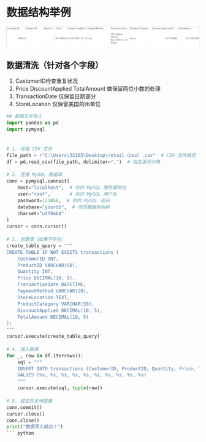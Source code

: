 # 数据结构举例
![数据示例](https://github.com/ilovescho-O-olsomuch/retail-transaction/blob/main/%E6%95%B0%E6%8D%AE%E7%A4%BA%E4%BE%8B.png)


## 数据清洗（针对各个字段）
1. CustomerID检查重复状况
2. Price DiscountApplied TotalAmount 做保留两位小数的处理
3. TransactionDate 仅保留日期部分
4. StoreLocation 仅保留美国的州单位

``` python 
## 数据文件导入
import pandas as pd
import pymysql


# 1. 读取 CSV 文件
file_path = r"C:\Users\32165\Desktop\retail（csv）.csv"  # CSV 文件路径
df = pd.read_csv(file_path, delimiter=",")  # 指定逗号分隔

# 2. 连接 MySQL 数据库
conn = pymysql.connect(
    host="localhost",  # 你的 MySQL 服务器地址
    user="root",       # 你的 MySQL 用户名
    password=123456,  # 你的 MySQL 密码
    database="yourdb",  # 你的数据库名称
    charset="utf8mb4"
)
cursor = conn.cursor()

# 3. 创建表（如果不存在）
create_table_query = """
CREATE TABLE IF NOT EXISTS transactions (
    CustomerID INT,
    ProductID VARCHAR(50),
    Quantity INT,
    Price DECIMAL(10, 5),
    TransactionDate DATETIME,
    PaymentMethod VARCHAR(20),
    StoreLocation TEXT,
    ProductCategory VARCHAR(50),
    DiscountApplied DECIMAL(10, 5),
    TotalAmount DECIMAL(10, 5)
);
"""
cursor.execute(create_table_query)

# 4. 插入数据
for _, row in df.iterrows():
    sql = """
    INSERT INTO transactions (CustomerID, ProductID, Quantity, Price, TransactionDate, PaymentMethod, StoreLocation, ProductCategory, DiscountApplied, TotalAmount)
    VALUES (%s, %s, %s, %s, %s, %s, %s, %s, %s, %s)
    """
    cursor.execute(sql, tuple(row))

# 5. 提交并关闭连接
conn.commit()
cursor.close()
conn.close()
print("数据导入成功！")
``` python


